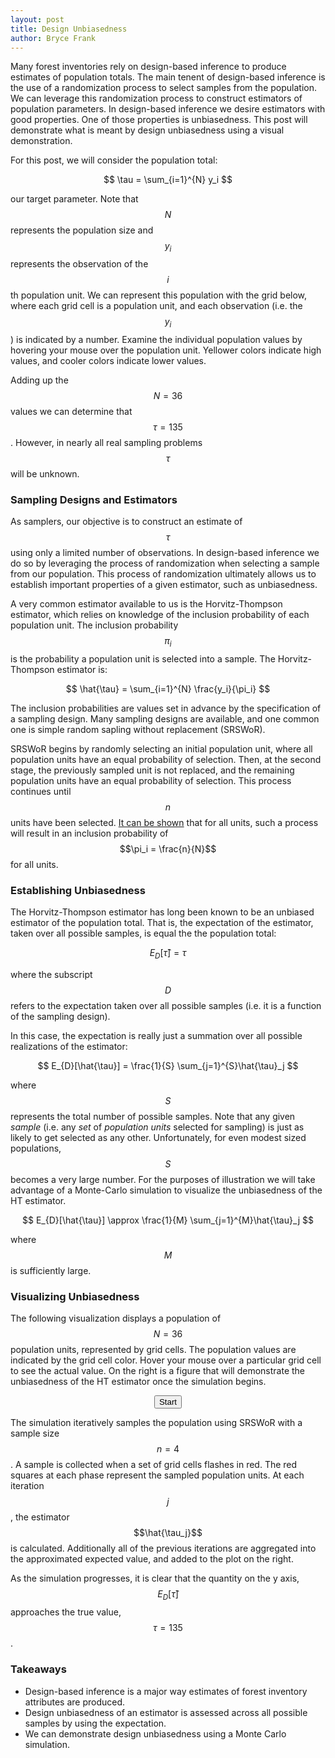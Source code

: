 ```yaml
---
layout: post 
title: Design Unbiasedness
author: Bryce Frank
---
```


<script type="text/javascript" async
  src="https://cdnjs.cloudflare.com/ajax/libs/mathjax/2.7.5/MathJax.js?config=TeX-MML-AM_CHTML">
</script>

<script type="text/x-mathjax-config">
  MathJax.Hub.Config({
    extensions: [
      "MathMenu.js",
      "MathZoom.js",
      "AssistiveMML.js",
      "a11y/accessibility-menu.js"
    ],
    jax: ["input/TeX", "output/CommonHTML"],
    TeX: {
      extensions: [
        "AMSmath.js",
        "AMSsymbols.js",
        "noErrors.js",
        "noUndefined.js",
      ]
    }
  });
</script>

<style>
#figure2 {
  display: flex;
  flex-wrap: wrap;
}
</style>

Many forest inventories rely on design-based inference to produce estimates of population totals.
The main tenent of design-based inference is the use of a randomization process to select samples
from the population. We can leverage this randomization process to construct estimators of
population parameters. In design-based inference we desire estimators with good properties. One of
those properties is unbiasedness. This post will demonstrate what is meant by design unbiasedness
using a visual demonstration.

For this post, we will consider the population total:

$$
\tau = \sum_{i=1}^{N} y_i
$$

our target parameter. Note that $$N$$ represents the population size and $$y_i$$ represents the
observation of the $$i$$th population unit. We can represent this population with the grid below,
where each grid cell is a population unit, and each observation (i.e. the $$y_i$$) is indicated by a
number. Examine the individual population values by hovering your mouse over the population unit.
Yellower colors indicate high values, and cooler colors indicate lower values.

<script type="text/javascript" src="https://d3js.org/d3.v5.js"></script>
<script src="https://d3js.org/d3-scale-chromatic.v0.3.min.js"></script>
<div id="gridBody1" align="center"></div>
<script src="/scripts/grid1.js"></script>

Adding up the $$N = 36$$ values we can determine that $$\tau = 135$$. However, in nearly all real
sampling problems $$\tau$$ will be unknown.

### Sampling Designs and Estimators

As samplers, our objective is to construct an estimate of $$\tau$$ using only a limited number of
observations. In design-based inference we do so by leveraging the process of randomization when
selecting a sample from our population. This process of randomization ultimately allows us to
establish important properties of a given estimator, such as unbiasedness.

A very common estimator available to us is the Horvitz-Thompson estimator, which relies on knowledge
of the inclusion probability of each population unit. The inclusion probability $$\pi_i$$ is the
probability a population unit is selected into a sample. The Horvitz-Thompson estimator is:

$$
\hat{\tau} = \sum_{i=1}^{N} \frac{y_i}{\pi_i}
$$

The inclusion probabilities are values set in advance by the specification of a sampling design.
Many sampling designs are available, and one common one is simple random sapling without replacement
(SRSWoR).

SRSWoR begins by randomly selecting an initial population unit, where all population units have an
equal probability of selection. Then, at the second stage, the previously sampled unit is not
replaced, and the remaining population units have an equal probability of selection. This process
continues until $$n$$ units have been selected. <a
href="https://math.stackexchange.com/questions/2086983/inclusion-probability-in-simple-random-sampling-srs-without-replacement"
target = "_blank">It can be shown</a> that for all units, such a process will result in an inclusion
probability of $$\pi_i = \frac{n}{N}$$ for all units.

### Establishing Unbiasedness

The Horvitz-Thompson estimator has long been known to be an unbiased estimator of the population
total. That is, the expectation of the estimator, taken over all possible samples, is equal the the
population total:

$$
E_{D}[\hat{\tau}] = \tau
$$

where the subscript $$D$$ refers to the expectation taken over all possible samples (i.e. it is a
function of the sampling design).

In this case, the expectation is really just a summation over all possible realizations of the
estimator:

$$
E_{D}[\hat{\tau}] = \frac{1}{S} \sum_{j=1}^{S}\hat{\tau}_j
$$

where $$S$$ represents the total number of possible samples. Note that any given *sample* (i.e. any
*set* of *population units* selected for sampling) is just as likely to get selected as any other.
Unfortunately, for even modest sized populations, $$S$$ becomes a very large number. For the
purposes of illustration we will take advantage of a Monte-Carlo simulation to visualize the
unbiasedness of the HT estimator.

$$
E_{D}[\hat{\tau}] \approx \frac{1}{M} \sum_{j=1}^{M}\hat{\tau}_j
$$

where $$M$$ is sufficiently large.

### Visualizing Unbiasedness

The following visualization displays a population of $$N=36$$ population units, represented by grid
cells. The population values are indicated by the grid cell color. Hover your mouse over a
particular grid cell to see the actual value. On the right is a figure that will demonstrate the
unbiasedness of the HT estimator once the simulation begins.

<div id="figure2">
  <div id="gridBody2"></div>
  <div id="estBody"></div>
</div>
<div id="option" align="center">
  <button id="startButton" type="button">Start</button>
</div>

<script src="/scripts/grid2.js"></script>


The simulation iteratively samples the population using SRSWoR with a sample size $$n=4$$. A sample
is collected when a set of grid cells flashes in red. The red squares at each phase represent the
sampled population units. At each iteration $$j$$, the estimator $$\hat{\tau_j}$$ is calculated.
Additionally all of the previous iterations are aggregated into the approximated expected value, and
added to the plot on the right.

As the simulation progresses, it is clear that the quantity on the y axis, $$E_{D}[\hat{\tau}]$$
approaches the true value, $$\tau = 135$$.

### Takeaways

- Design-based inference is a major way estimates of forest inventory attributes are produced.
- Design unbiasedness of an estimator is assessed across all possible samples by using the
  expectation.
- We can demonstrate design unbiasedness using a Monte Carlo simulation.
